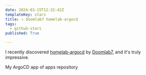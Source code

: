 ```yaml
---
date: 2024-03-15T12:32:42Z
templateKey: stars
title: ⭐ Doomlab7 homelab-argocd
tags:
  - github-stars
published: True

---
```


I recently discovered [homelab-argocd](https://github.com/Doomlab7/homelab-argocd) by [Doomlab7](https://github.com/Doomlab7), and it's truly impressive.

My ArgoCD app of apps repository
